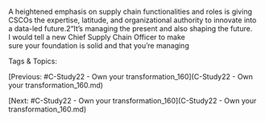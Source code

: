 A heightened emphasis on supply chain functionalities and roles is giving  
CSCOs the expertise, latitude, and organizational authority to innovate into  
a data-led future.2“It’s managing the present and also shaping the future.  
I would tell a new Chief Supply Chain Officer to make  
sure your foundation is solid and that you’re managing  

   Tags & Topics:
   

[Previous: #C-Study22 - Own your transformation_160](C-Study22 - Own your transformation_160.md)

[Next: #C-Study22 - Own your transformation_160](C-Study22 - Own your transformation_160.md)